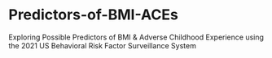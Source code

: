 # Predictors-of-BMI-ACEs
Exploring Possible Predictors of BMI &amp; Adverse Childhood Experience using the 2021 US Behavioral Risk Factor Surveillance System

